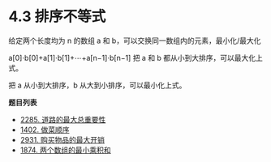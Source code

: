 # 4.3 排序不等式

给定两个长度均为 n 的数组 a 和 b，可以交换同一数组内的元素，最小化/最大化

a[0]⋅b[0]+a[1]⋅b[1]+⋯+a[n−1]⋅b[n−1]
把 a 和 b 都从小到大排序，可以最大化上式。

把 a 从小到大排序，b 从大到小排序，可以最小化上式。

**题目列表**

- [2285. 道路的最大总重要性](https://leetcode.cn/problems/maximum-total-importance-of-roads/description/)
- [1402. 做菜顺序](https://leetcode.cn/problems/reducing-dishes/description/)
- [2931. 购买物品的最大开销](https://leetcode.cn/problems/maximum-spending-after-buying-items/description/)
- [1874. 两个数组的最小乘积和](https://leetcode.cn/problems/minimize-product-sum-of-two-arrays/description/)
